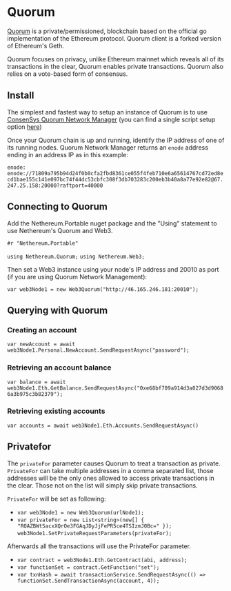 # Quorum

[Quorum](https://github.com/jpmorganchase/quorum-docs/blob/master/Quorum%20Whitepaper%20v0.1.pdf) is a private/permissioned, blockchain based on the official go implementation of the Ethereum protocol. Quorum client is a forked version of Ethereum's Geth.

Quorum focuses on privacy, unlike Ethereum mainnet which reveals all of its transactions in the clear, Quorum enables private transactions. Quorum also relies on a vote-based form of consensus.

## Install

The simplest and fastest way to setup an instance of Quorum is to use [ConsenSys Quorum Network Manager](https://github.com/ConsenSys/QuorumNetworkManager) (you can find a single script setup option [here](
https://github.com/ConsenSys/QuorumNetworkManager/releases/tag/v0.6-alpha))

Once your Quorum chain is up and running, identify the IP address of one of its running nodes.
Quorum Network Manager returns an ``` enode ``` address ending in an address IP as in this example:

``` enode: enode://71809a795b94d24f0b0cfa2fbd8361ce055f4feb710e6a65614767cd72ed8ecd1bae155c141e097bc74f44dc53cbfc308f3db703283c200eb3b40a8a77e92e82@67.247.25.158:20000?raftport=40000 ```

## Connecting to Quorum

Add the Nethereum.Portable nuget package and the "Using" statement to use Nethereum's Quorum and Web3.

``` #r "Nethereum.Portable" ```

``` using Nethereum.Quorum; ```
``` using Nethereum.Web3; ```


Then set a Web3 instance using your node's IP address and 20010 as port (if you are using Quorum Network Management):

``` var web3Node1 = new Web3Quorum("http://46.165.246.181:20010"); ```


## Querying with Quorum

### Creating an account

``` var newAccount = await web3Node1.Personal.NewAccount.SendRequestAsync("password"); ```

### Retrieving an account balance

``` var balance = await web3Node1.Eth.GetBalance.SendRequestAsync("0xe68bf709a914d3a027d3d90686a3b975c3b82379"); ```

### Retrieving existing accounts

``` var accounts = await web3Node1.Eth.Accounts.SendRequestAsync() ```

## Privatefor

The ``` privateFor ``` parameter causes Quorum to treat a transaction as private. ``` PrivateFor ``` can take multiple addresses in a comma separated list, those addresses will be the only ones allowed to access private transactions in the clear. Those not on the list will simply skip private transactions.

``` PrivateFor ``` will be set as following:

- ``` var web3Node1 = new Web3Quorum(urlNode1); ```
- ``` var privateFor = new List<string>(new[] { "ROAZBWtSacxXQrOe3FGAqJDyJjFePR5ce4TSIzmJ0Bc=" }); ```
``` web3Node1.SetPrivateRequestParameters(privateFor); ```

Afterwards all the transactions will use the PrivateFor parameter.

- ``` var contract = web3Node1.Eth.GetContract(abi, address); ```
- ``` var functionSet = contract.GetFunction("set"); ```
- ``` var txnHash = await transactionService.SendRequestAsync(() => functionSet.SendTransactionAsync(account, 4)); ```
